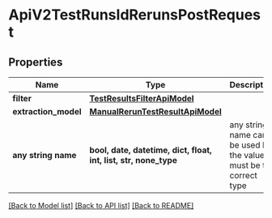 # ApiV2TestRunsIdRerunsPostRequest


## Properties
Name | Type | Description | Notes
------------ | ------------- | ------------- | -------------
**filter** | [**TestResultsFilterApiModel**](TestResultsFilterApiModel.md) |  | [optional] 
**extraction_model** | [**ManualRerunTestResultApiModel**](ManualRerunTestResultApiModel.md) |  | [optional] 
**any string name** | **bool, date, datetime, dict, float, int, list, str, none_type** | any string name can be used but the value must be the correct type | [optional]

[[Back to Model list]](../README.md#documentation-for-models) [[Back to API list]](../README.md#documentation-for-api-endpoints) [[Back to README]](../README.md)


